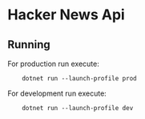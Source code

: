 # Hacker News Api

## Running

For production run execute:
```
    dotnet run --launch-profile prod
```

For development run execute:
```
    dotnet run --launch-profile dev
```

